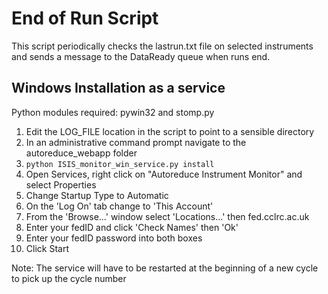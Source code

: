 End of Run Script
==========

This script periodically checks the lastrun.txt file on selected instruments and sends a message to the DataReady queue when runs end.

## Windows Installation as a service

Python modules required: pywin32 and stomp.py

1. Edit the LOG_FILE location in the script to point to a sensible directory
2. In an administrative command prompt navigate to the autoreduce_webapp folder
3. `python ISIS_monitor_win_service.py install`
4. Open Services, right click on "Autoreduce Instrument Monitor" and select Properties
5. Change Startup Type to Automatic
6. On the 'Log On' tab change to 'This Account'
7. From the 'Browse...' window select 'Locations...' then fed.cclrc.ac.uk
8. Enter your fedID and click 'Check Names' then 'Ok'
9. Enter your fedID password into both boxes
10. Click Start

Note: The service will have to be restarted at the beginning of a new cycle to pick up the cycle number
